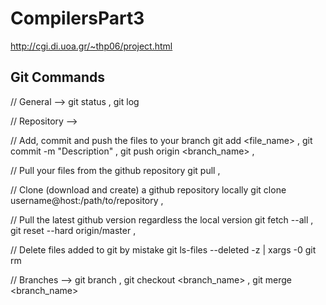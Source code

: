 # CompilersPart3

http://cgi.di.uoa.gr/~thp06/project.html

Git Commands
-------------
// General -->
git status ,
git log

// Repository -->

// Add, commit and push the files to your branch
git add <file_name> ,
git commit -m "Description" ,
git push origin <branch_name> ,

// Pull your files from the github repository
git pull ,

// Clone (download and create) a github repository locally
git clone username@host:/path/to/repository ,

// Pull the latest github version regardless the local version
git fetch --all ,
git reset --hard origin/master ,

// Delete files added to git by mistake
git ls-files --deleted -z | xargs -0 git rm

// Branches -->
git branch ,
git checkout <branch_name> ,
git merge <branch_name>
